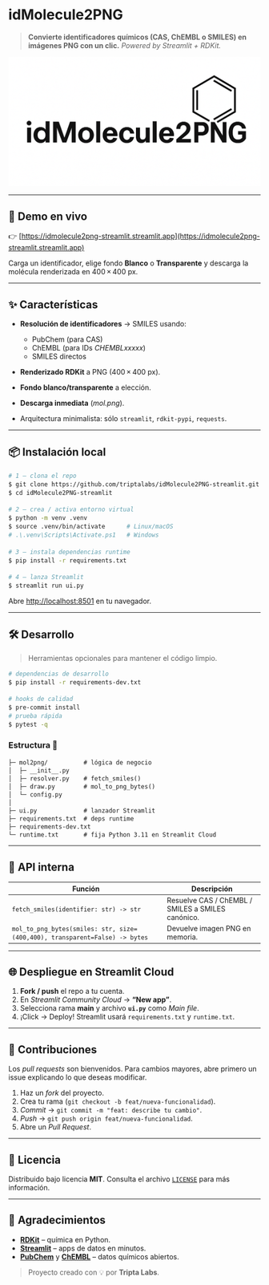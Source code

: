 # idMolecule2PNG

> **Convierte identificadores químicos (CAS, ChEMBL o SMILES) en imágenes PNG con un clic.**
> *Powered by Streamlit + RDKit.*

![Social preview](./banner.png)

---

## 🚀 Demo en vivo

👉 [https://idmolecule2png-streamlit.streamlit.app](https://idmolecule2png-streamlit.streamlit.app)

Carga un identificador, elige fondo **Blanco** o **Transparente** y descarga la molécula renderizada en 400 × 400 px.

---

## ✨ Características

* **Resolución de identificadores** → SMILES usando:

  * PubChem (para CAS)
  * ChEMBL (para IDs *CHEMBLxxxxx*)
  * SMILES directos
* **Renderizado RDKit** a PNG (400 × 400 px).
* **Fondo blanco/transparente** a elección.
* **Descarga inmediata** (*mol.png*).
* Arquitectura minimalista: sólo `streamlit`, `rdkit-pypi`, `requests`.

---

## 📦 Instalación local

```bash
# 1 – clona el repo
$ git clone https://github.com/triptalabs/idMolecule2PNG-streamlit.git
$ cd idMolecule2PNG-streamlit

# 2 – crea / activa entorno virtual
$ python -m venv .venv
$ source .venv/bin/activate      # Linux/macOS
# .\.venv\Scripts\Activate.ps1   # Windows

# 3 – instala dependencias runtime
$ pip install -r requirements.txt

# 4 – lanza Streamlit
$ streamlit run ui.py
```

Abre [http://localhost:8501](http://localhost:8501) en tu navegador.

---

## 🛠 Desarrollo

> Herramientas opcionales para mantener el código limpio.

```bash
# dependencias de desarrollo
$ pip install -r requirements-dev.txt

# hooks de calidad
$ pre-commit install
# prueba rápida
$ pytest -q
```

### Estructura 🚂

```
├─ mol2png/          # lógica de negocio
│  ├─ __init__.py
│  ├─ resolver.py    # fetch_smiles()
│  ├─ draw.py        # mol_to_png_bytes()
│  └─ config.py
│
├─ ui.py             # lanzador Streamlit
├─ requirements.txt  # deps runtime
├─ requirements-dev.txt
└─ runtime.txt       # fija Python 3.11 en Streamlit Cloud
```

---

## 📄 API interna

| Función                                                                     | Descripción                                       |
| --------------------------------------------------------------------------- | ------------------------------------------------- |
| `fetch_smiles(identifier: str) -> str`                                      | Resuelve CAS / ChEMBL / SMILES a SMILES canónico. |
| `mol_to_png_bytes(smiles: str, size=(400,400), transparent=False) -> bytes` | Devuelve imagen PNG en memoria.                   |

---

## 🌐 Despliegue en Streamlit Cloud

1. **Fork / push** el repo a tu cuenta.
2. En *Streamlit Community Cloud* → **“New app”**.
3. Selecciona rama **main** y archivo **`ui.py`** como *Main file*.
4. ¡Click → Deploy!  Streamlit usará `requirements.txt` y `runtime.txt`.

---

## 🤝 Contribuciones

Los *pull requests* son bienvenidos. Para cambios mayores, abre primero un issue explicando lo que deseas modificar.

1. Haz un *fork* del proyecto.
2. Crea tu rama (`git checkout -b feat/nueva-funcionalidad`).
3. *Commit* → `git commit -m "feat: describe tu cambio"`.
4. *Push* → `git push origin feat/nueva-funcionalidad`.
5. Abre un *Pull Request*.

---

## 📝 Licencia

Distribuido bajo licencia **MIT**. Consulta el archivo [`LICENSE`](./LICENSE) para más información.

---

## 🙌 Agradecimientos

* [**RDKit**](https://www.rdkit.org/) – química en Python.
* [**Streamlit**](https://streamlit.io/) – apps de datos en minutos.
* [**PubChem**](https://pubchem.ncbi.nlm.nih.gov/) y [**ChEMBL**](https://www.ebi.ac.uk/chembl/) – datos químicos abiertos.

> Proyecto creado con 💡 por **Tripta Labs**.
